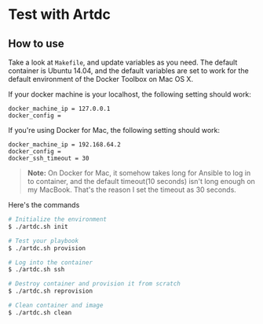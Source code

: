 # Test with Artdc

## How to use

Take a look at `Makefile`, and update variables as you need. The default container
is Ubuntu 14.04, and the default variables are set to work for the default environment
of the Docker Toolbox on Mac OS X.

If your docker machine is your localhost, the following setting should work:

```
docker_machine_ip = 127.0.0.1
docker_config =
```

If you're using Docker for Mac, the following setting should work:

```
docker_machine_ip = 192.168.64.2
docker_config =
docker_ssh_timeout = 30
```

> **Note:** On Docker for Mac, it somehow takes long for Ansible to log in to container,
> and the default timeout(10 seconds) isn't long enough on my MacBook. That's the reason
> I set the timeout as 30 seconds.

Here's the commands

```bash
# Initialize the environment
$ ./artdc.sh init

# Test your playbook
$ ./artdc.sh provision

# Log into the container
$ ./artdc.sh ssh

# Destroy container and provision it from scratch
$ ./artdc.sh reprovision

# Clean container and image
$ ./artdc.sh clean
```
